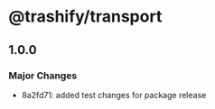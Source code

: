 # @trashify/transport

## 1.0.0

### Major Changes

- 8a2fd71: added test changes for package release
